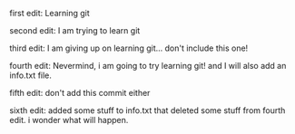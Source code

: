 first edit: Learning git

second edit: I am trying to learn git

third edit: I am giving up on learning git... don't include this one!

fourth edit: Nevermind, i am going to try learning git! and I will also add an info.txt file.

fifth edit:  don't add this commit either

sixth edit: added some stuff to info.txt that deleted some stuff from fourth edit.  i wonder what will happen.